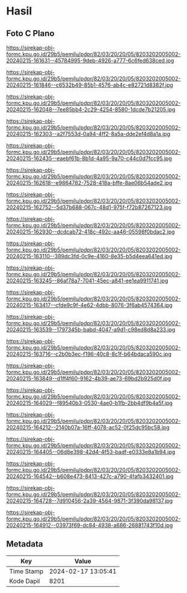 # Hasil

## Foto C Plano

https://sirekap-obj-formc.kpu.go.id/29b5/pemilu/pdpr/82/03/20/20/05/8203202005002-20240215-161631--45784995-9deb-4926-a777-6c6fed638ced.jpg

https://sirekap-obj-formc.kpu.go.id/29b5/pemilu/pdpr/82/03/20/20/05/8203202005002-20240215-161846--c6532b49-85b1-4576-ab4c-e82721d8382f.jpg

https://sirekap-obj-formc.kpu.go.id/29b5/pemilu/pdpr/82/03/20/20/05/8203202005002-20240215-162048--7ee85bb4-2c29-4254-8580-1dcde7b21205.jpg

https://sirekap-obj-formc.kpu.go.id/29b5/pemilu/pdpr/82/03/20/20/05/8203202005002-20240215-162303--a2f7553d-0a94-4ff2-8a5a-dde2ef4d8a1a.jpg

https://sirekap-obj-formc.kpu.go.id/29b5/pemilu/pdpr/82/03/20/20/05/8203202005002-20240215-162435--eaebf61b-8b1d-4a95-9a70-c44c0d7fcc95.jpg

https://sirekap-obj-formc.kpu.go.id/29b5/pemilu/pdpr/82/03/20/20/05/8203202005002-20240215-162618--e9864782-7528-418a-bffe-8ae06b54ade2.jpg

https://sirekap-obj-formc.kpu.go.id/29b5/pemilu/pdpr/82/03/20/20/05/8203202005002-20240215-162752--5d37b688-067c-48d1-975f-f72b87267123.jpg

https://sirekap-obj-formc.kpu.go.id/29b5/pemilu/pdpr/82/03/20/20/05/8203202005002-20240215-162930--dcdcab72-418c-492c-aa46-05598f0bdac2.jpg

https://sirekap-obj-formc.kpu.go.id/29b5/pemilu/pdpr/82/03/20/20/05/8203202005002-20240215-163110--389dc3fd-0c9e-4160-8e35-b5d4eea641ed.jpg

https://sirekap-obj-formc.kpu.go.id/29b5/pemilu/pdpr/82/03/20/20/05/8203202005002-20240215-163245--86af78a7-7041-45ec-a841-ee1ea9911741.jpg

https://sirekap-obj-formc.kpu.go.id/29b5/pemilu/pdpr/82/03/20/20/05/8203202005002-20240215-163417--cfde9c9f-4e62-4dbb-8076-3f6ab4574364.jpg

https://sirekap-obj-formc.kpu.go.id/29b5/pemilu/pdpr/82/03/20/20/05/8203202005002-20240215-163539--1797345b-babd-4047-a9d1-c98ed8d8a233.jpg

https://sirekap-obj-formc.kpu.go.id/29b5/pemilu/pdpr/82/03/20/20/05/8203202005002-20240215-163716--c2b0b3ec-f196-40c8-8c1f-b64bdaca590c.jpg

https://sirekap-obj-formc.kpu.go.id/29b5/pemilu/pdpr/82/03/20/20/05/8203202005002-20240215-163849--d1ff4f60-9162-4b39-ae73-69bd2b925d0f.jpg

https://sirekap-obj-formc.kpu.go.id/29b5/pemilu/pdpr/82/03/20/20/05/8203202005002-20240215-164029--f89540b3-0530-4ae0-b1fb-2bb4df9b4a5f.jpg

https://sirekap-obj-formc.kpu.go.id/29b5/pemilu/pdpr/82/03/20/20/05/8203202005002-20240215-164212--2140b07a-16ff-4078-ac52-0f25dc95bc58.jpg

https://sirekap-obj-formc.kpu.go.id/29b5/pemilu/pdpr/82/03/20/20/05/8203202005002-20240215-164405--06d8e398-42d4-4f53-badf-e0333e8a1b94.jpg

https://sirekap-obj-formc.kpu.go.id/29b5/pemilu/pdpr/82/03/20/20/05/8203202005002-20240215-164542--b608e473-8413-427c-a790-4fafb3432401.jpg

https://sirekap-obj-formc.kpu.go.id/29b5/pemilu/pdpr/82/03/20/20/05/8203202005002-20240215-164728--7d910456-2a39-4564-9871-3f390da98137.jpg

https://sirekap-obj-formc.kpu.go.id/29b5/pemilu/pdpr/82/03/20/20/05/8203202005002-20240215-164912--03973f69-dc84-4938-a686-26881743f10d.jpg


## Metadata

| Key        | Value               |
| ---------- | ------------------- |
| Time Stamp | 2024-02-17 13:05:41 |
| Kode Dapil | 8201                |



